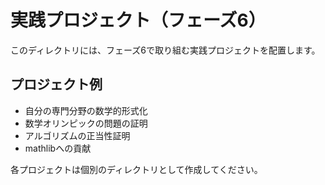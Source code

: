 # 実践プロジェクト（フェーズ6）

このディレクトリには、フェーズ6で取り組む実践プロジェクトを配置します。

## プロジェクト例

- 自分の専門分野の数学的形式化
- 数学オリンピックの問題の証明
- アルゴリズムの正当性証明
- mathlibへの貢献

各プロジェクトは個別のディレクトリとして作成してください。

